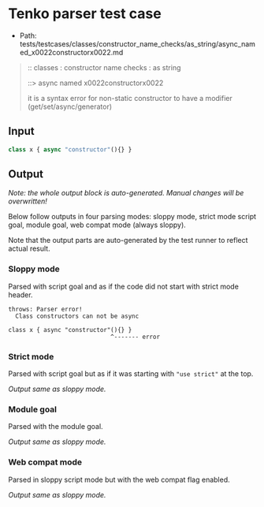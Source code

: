 # Tenko parser test case

- Path: tests/testcases/classes/constructor_name_checks/as_string/async_named_x0022constructorx0022.md

> :: classes : constructor name checks : as string
>
> ::> async named x0022constructorx0022
>
> it is a syntax error for non-static constructor to have a modifier (get/set/async/generator)

## Input

`````js
class x { async "constructor"(){} }
`````

## Output

_Note: the whole output block is auto-generated. Manual changes will be overwritten!_

Below follow outputs in four parsing modes: sloppy mode, strict mode script goal, module goal, web compat mode (always sloppy).

Note that the output parts are auto-generated by the test runner to reflect actual result.

### Sloppy mode

Parsed with script goal and as if the code did not start with strict mode header.

`````
throws: Parser error!
  Class constructors can not be async

class x { async "constructor"(){} }
                             ^------- error
`````

### Strict mode

Parsed with script goal but as if it was starting with `"use strict"` at the top.

_Output same as sloppy mode._

### Module goal

Parsed with the module goal.

_Output same as sloppy mode._

### Web compat mode

Parsed in sloppy script mode but with the web compat flag enabled.

_Output same as sloppy mode._
